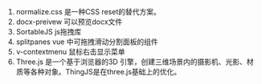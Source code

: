 1. normalize.css 是一种CSS reset的替代方案。
2. docx-preivew 可以预览docx文件
3. SortableJS js拖拽库
4. splitpanes vue 中可拖拽滑动分割面板的组件
5. v-contextmenu 鼠标右击显示菜单
6. Three.js 是一个基于浏览器的3D 引擎，创建三维场景内的摄影机、光影、材质等各种对象。ThingJS是在three.js基础上的优化。